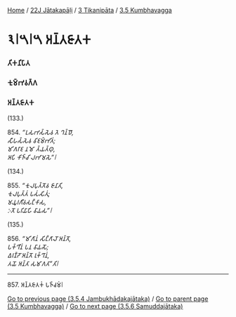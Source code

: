 
[Home](/) / [22J Jātakapāḷi](/tipitaka/22J.md) / [3 Tikanipāta](/tipitaka/22J/3.md) / [3.5 Kumbhavagga](/tipitaka/22J/3/3.5.md)

# 𑁩𑁇𑁫𑁇𑁫 𑀅𑀦𑁆𑀢𑀚𑀸𑀢𑀓

### 𑀢𑀺𑀓𑀦𑀺𑀧𑀸𑀢

### 𑀓𑀼𑀫𑁆𑀪𑀯𑀕𑁆𑀕

### 𑀅𑀦𑁆𑀢𑀚𑀸𑀢𑀓

(133.)

854\. _“𑀉𑀲𑀪𑀲𑁆𑀲𑁂𑀯 𑀢𑁂 𑀔𑀦𑁆𑀥𑁄,_  
_𑀲𑀻𑀳𑀲𑁆𑀲𑁂𑀯 𑀯𑀺𑀚𑀫𑁆𑀪𑀺𑀢𑀁;_  
_𑀫𑀺𑀕𑀭𑀸𑀚 𑀦𑀫𑁄 𑀢𑁆𑀬𑀢𑁆𑀣𑀼,_  
_𑀅𑀧𑀺 𑀓𑀺𑀜𑁆𑀘𑀺 𑀮𑀪𑀸𑀫𑀲𑁂”𑁇_  


(134.)

855\. _“𑀓𑀼𑀮𑀧𑀼𑀢𑁆𑀢𑁄𑀯 𑀚𑀸𑀦𑀸𑀢𑀺,_  
_𑀓𑀼𑀮𑀧𑀼𑀢𑁆𑀢𑀁 𑀧𑀲𑀁𑀲𑀺𑀢𑀼𑀁;_  
_𑀫𑀬𑀽𑀭𑀕𑀻𑀯𑀲𑀗𑁆𑀓𑀸𑀲,_  
_𑀇𑀢𑁄 𑀧𑀭𑀺𑀬𑀸𑀳𑀺 𑀯𑀸𑀬𑀲”𑁇_  


(135.)

856\. _“𑀫𑀺𑀕𑀸𑀦𑀁 𑀲𑀺𑀗𑁆𑀕𑀸𑀮𑁄 𑀅𑀦𑁆𑀢𑁄,_  
_𑀧𑀓𑁆𑀔𑀻𑀦𑀁 𑀧𑀦 𑀯𑀸𑀬𑀲𑁄;_  
_𑀏𑀭𑀡𑁆𑀟𑁄 𑀅𑀦𑁆𑀢𑁄 𑀭𑀼𑀓𑁆𑀔𑀸𑀦𑀁,_  
_𑀢𑀬𑁄 𑀅𑀦𑁆𑀢𑀸 𑀲𑀫𑀸𑀕𑀢𑀸”𑀢𑀺𑁇_  


---

857\. 𑀅𑀦𑁆𑀢𑀚𑀸𑀢𑀓𑀁 𑀧𑀜𑁆𑀘𑀫𑀁𑁇



[Go to previous page (3.5.4 Jambukhādakajātaka)](/tipitaka/22J/3/3.5/3.5.4.md) / [Go to parent page (3.5 Kumbhavagga)](/tipitaka/22J/3/3.5.md) / [Go to next page (3.5.6 Samuddajātaka)](/tipitaka/22J/3/3.5/3.5.6.md)


